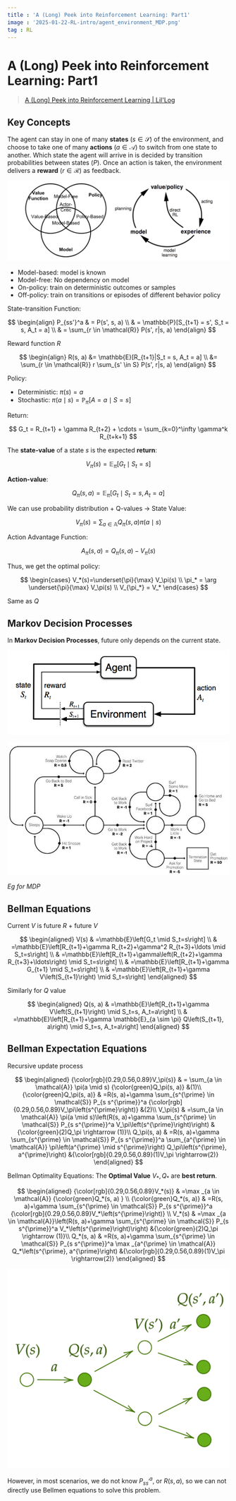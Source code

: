 ```yaml
---
title : 'A (Long) Peek into Reinforcement Learning: Part1'
image : '2025-01-22-RL-intro/agent_environment_MDP.png'
tag : RL
---
```


# A (Long) Peek into Reinforcement Learning: Part1

<!--more-->

> [A (Long) Peek into Reinforcement Learning | Lil'Log](https://lilianweng.github.io/posts/2018-02-19-rl-overview/)

## Key Concepts

The agent can stay in one of many **states** ($s\in \mathcal{S}$) of the environment, and choose to take one of many **actions** ($a\in \mathcal{A}$) to switch from one state to another. Which state the agent will arrive in is decided by transition probabilities between states ($P$). Once an action is taken, the environment delivers a **reward** ($r\in \mathcal{R}$) as feedback.

![img](../images/2025-01-22-RL-intro/RL_algorithm_categorization.png)

- Model-based: model is known
- Model-free: No dependency on model
- On-policy: train on deterministic outcomes or samples
- Off-policy: train on transitions or episodes of different behavior policy 

State-transition Function:

$$
\begin{align}
P_{ss'}^a & = P(s', s, a) \\
& = \mathbb{P}[S_{t+1} = s', S_t = s, A_t = a] \\ 
& = \sum_{r \in \mathcal{R}} P(s', r|s, a)
\end{align}
$$

Reward function $R$

$$
\begin{align}
R(s, a) &= \mathbb{E}[R_{t+1}|S_t = s, A_t = a] \\
&= \sum_{r \in \mathcal{R}} r \sum_{s' \in S} P(s', r|s, a)
\end{align}
$$

Policy:

- Deterministic: $\pi(s)=a$
- Stochastic: $\pi(a\mid s)= \mathbb{P}_\pi[A=a\mid S=s]$

Return:

$$
G_t = R_{t+1} + \gamma R_{t+2} + \cdots = \sum_{k=0}^\infty \gamma^k R_{t+k+1}
$$

The **state-value** of a state $s$ is the expected **return**:

$$
V_\pi(s)=\mathbb{E}_\pi[G_t\mid S_t=s]
$$

**Action-value**:

$$
Q_\pi(s,a) = \mathbb{E}_\pi[G_t\mid S_t=s, A_t = a]
$$

We can use probability distribution + Q-values -> State Value:

$$
V_\pi(s) = \sum_{a\in \mathbb{A}} Q_\pi(s,a) \pi(a\mid s)
$$

Action Advantage Function:

$$
A_\pi(s,a) = Q_\pi(s,a)-V_\pi(s)
$$

Thus, we get the optimal policy:

$$
\begin{cases}
V_*(s)=\underset{\pi}{\max} V_\pi(s) \\
\pi_* = \arg \underset{\pi}{\max} V_\pi(s) \\
V_{\pi_*} = V_*
\end{cases}
$$

Same as $Q$

## Markov Decision Processes

In **Markov Decision Processes**, future only depends on the current state.

![img](../images/2025-01-22-RL-intro/agent_environment_MDP.png)

![img](../images/2025-01-22-RL-intro/mdp_example.jpg)

*Eg for MDP*

## Bellman Equations

Current $V$ is future $R$ + future $V$

$$
\begin{aligned}
V(s) & =\mathbb{E}\left[G_t \mid S_t=s\right] \\
& =\mathbb{E}\left[R_{t+1}+\gamma R_{t+2}+\gamma^2 R_{t+3}+\ldots \mid S_t=s\right] \\
& =\mathbb{E}\left[R_{t+1}+\gamma\left(R_{t+2}+\gamma R_{t+3}+\ldots\right) \mid S_t=s\right] \\
& =\mathbb{E}\left[R_{t+1}+\gamma G_{t+1} \mid S_t=s\right] \\
& =\mathbb{E}\left[R_{t+1}+\gamma V\left(S_{t+1}\right) \mid S_t=s\right]
\end{aligned}
$$

Similarly for $Q$ value

$$
\begin{aligned}
Q(s, a) & =\mathbb{E}\left[R_{t+1}+\gamma V\left(S_{t+1}\right) \mid S_t=s, A_t=a\right] \\
& =\mathbb{E}\left[R_{t+1}+\gamma \mathbb{E}_{a \sim \pi} Q\left(S_{t+1}, a\right) \mid S_t=s, A_t=a\right]
\end{aligned}
$$

## Bellman Expectation Equations

Recursive update process

$$
\begin{aligned} 
{\color[rgb]{0.29,0.56,0.89}V_\pi(s)} & = \sum_{a \in \mathcal{A}} \pi(a \mid s) {\color{green}Q_\pi(s, a)} 
&(1)\\ 
{\color{green}Q_\pi(s, a)} & =R(s, a)+\gamma \sum_{s^{\prime} \in \mathcal{S}} P_{s s^{\prime}}^a {\color[rgb]{0.29,0.56,0.89}V_\pi\left(s^{\prime}\right)} 
&(2)\\ 
V_\pi(s) & =\sum_{a \in \mathcal{A}} \pi(a \mid s)\left(R(s, a)+\gamma \sum_{s^{\prime} \in \mathcal{S}} P_{s s^{\prime}}^a V_\pi\left(s^{\prime}\right)\right) 
&{\color{green}(2)Q_\pi \rightarrow (1)}\\ 
Q_\pi(s, a) & =R(s, a)+\gamma \sum_{s^{\prime} \in \mathcal{S}} P_{s s^{\prime}}^a \sum_{a^{\prime} \in \mathcal{A}} \pi\left(a^{\prime} \mid s^{\prime}\right) Q_\pi\left(s^{\prime}, a^{\prime}\right) 
&{\color[rgb]{0.29,0.56,0.89}(1)V_\pi \rightarrow(2)}
\end{aligned}
$$

Bellman Optimality Equations: The **Optimal Value** $V_*, Q_*$ are **best return**.

$$
\begin{aligned}
{\color[rgb]{0.29,0.56,0.89}V_*(s)} & =\max _{a \in \mathcal{A}} {\color{green}Q_*(s, a) }
\\ 
{\color{green}Q_*(s, a)} & =R(s, a)+\gamma \sum_{s^{\prime} \in \mathcal{S}} P_{s s^{\prime}}^a {\color[rgb]{0.29,0.56,0.89}V_*\left(s^{\prime}\right)} 
\\ 
V_*(s) & =\max _{a \in \mathcal{A}}\left(R(s, a)+\gamma \sum_{s^{\prime} \in \mathcal{S}} P_{s s^{\prime}}^a V_*\left(s^{\prime}\right)\right) 
&{\color{green}(2)Q_\pi \rightarrow (1)}\\ 
Q_*(s, a) & =R(s, a)+\gamma \sum_{s^{\prime} \in \mathcal{S}} P_{s s^{\prime}}^a \max _{a^{\prime} \in \mathcal{A}} Q_*\left(s^{\prime}, a^{\prime}\right)
&{\color[rgb]{0.29,0.56,0.89}(1)V_\pi \rightarrow(2)}
\end{aligned}
$$

![img](../images/2025-01-22-RL-intro/t.svg)

However, in most scenarios, we do not know $P^a_{ss^\prime}$, or $R(s,a)$, so we can not directly use Bellmen equations to solve this problem.

